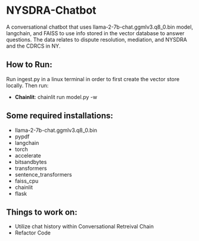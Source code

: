 # NYSDRA-Chatbot
A conversational chatbot that uses llama-2-7b-chat.ggmlv3.q8_0.bin model, langchain, and FAISS to use info stored in the vector database to answer questions. The data relates to dispute resolution, mediation, and NYSDRA and the CDRCS in NY.

## How to Run:
Run ingest.py in a linux terminal in order to first create the vector store locally. Then run:
+ **Chainlit**: chainlit run model.py -w
## Some required installations:
+ llama-2-7b-chat.ggmlv3.q8_0.bin
+ pypdf
+ langchain
+ torch
+ accelerate
+ bitsandbytes
+ transformers
+ sentence_transformers
+ faiss_cpu
+ chainlit
+ flask

## Things to work on:
+ Utilize chat history within Conversational Retreival Chain
+ Refactor Code
